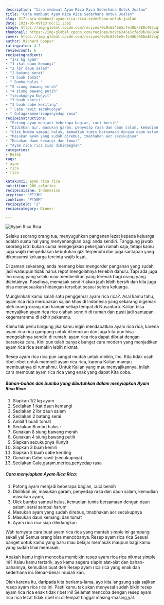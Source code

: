 ```yaml
---
description: "Cara membuat Ayam Rica Rica Sederhana Untuk Jualan"
title: "Cara membuat Ayam Rica Rica Sederhana Untuk Jualan"
slug: 617-cara-membuat-ayam-rica-rica-sederhana-untuk-jualan
date: 2021-05-09T23:06:11.236Z
image: https://img-global.cpcdn.com/recipes/0c9c6346e5cfed0b/680x482cq70/ayam-rica-rica-foto-resep-utama.jpg
thumbnail: https://img-global.cpcdn.com/recipes/0c9c6346e5cfed0b/680x482cq70/ayam-rica-rica-foto-resep-utama.jpg
cover: https://img-global.cpcdn.com/recipes/0c9c6346e5cfed0b/680x482cq70/ayam-rica-rica-foto-resep-utama.jpg
author: Richard Cooper
ratingvalue: 4.7
reviewcount: 6
recipeingredient:
- "1/2 kg ayam"
- "1 ikat daun kemangi"
- "2 lbr daun salam"
- "2 batang serai"
- "1 buah tomat"
- " Bumbu halus "
- "8 siung bawang merah"
- "4 siung bawang putih"
- "secukupnya Kunyit"
- "3 buah kemiri"
- "3 buah cabe keriting"
- " Cabe rawit secukupnya"
- " Gulagarammericapenyedap rasa"
recipeinstructions:
- "Potong ayam menjadi beberapa bagian, cuci bersih"
- "Didihkan air, masukan garam, penyedap rasa dan daun salam, kemudian masukan ayam,"
- "Ulek bumbu sampai halus, kemudian tumis bersamaan dengan daun salam, serai sampai harum"
- "Masukan ayam yang sudah direbus, tmabhakan aor secukupnya"
- "Masukan daun kemangi dan tomat"
- "Ayam rica rica siap dihidangkan"
categories:
- Resep
tags:
- ayam
- rica
- rica

katakunci: ayam rica rica 
nutrition: 286 calories
recipecuisine: Indonesian
preptime: "PT13M"
cooktime: "PT50M"
recipeyield: "2"
recipecategory: Dinner

---
```



![Ayam Rica Rica](https://img-global.cpcdn.com/recipes/0c9c6346e5cfed0b/680x482cq70/ayam-rica-rica-foto-resep-utama.jpg)

Selaku seorang orang tua, menyuguhkan panganan lezat kepada keluarga adalah suatu hal yang menyenangkan bagi anda sendiri. Tanggung jawab seorang istri bukan cuma mengerjakan pekerjaan rumah saja, tetapi kamu juga wajib menyediakan kebutuhan gizi terpenuhi dan juga santapan yang dikonsumsi keluarga tercinta wajib lezat.

Di zaman  sekarang, anda memang bisa mengorder panganan yang sudah jadi walaupun tidak harus repot mengolahnya terlebih dahulu. Tapi ada juga lho orang yang selalu mau memberikan yang terenak bagi orang yang dicintainya. Pasalnya, memasak sendiri akan jauh lebih bersih dan kita juga bisa menyesuaikan hidangan tersebut sesuai selera keluarga. 



Mungkinkah kamu salah satu penggemar ayam rica rica?. Asal kamu tahu, ayam rica rica merupakan sajian khas di Indonesia yang sekarang digemari oleh orang-orang dari hampir setiap tempat di Nusantara. Kalian bisa menyajikan ayam rica rica olahan sendiri di rumah dan pasti jadi santapan kegemaranmu di akhir pekanmu.

Kamu tak perlu bingung jika kamu ingin mendapatkan ayam rica rica, karena ayam rica rica gampang untuk ditemukan dan juga kita pun bisa mengolahnya sendiri di rumah. ayam rica rica dapat dibuat dengan beraneka cara. Kini pun telah banyak banget cara modern yang menjadikan ayam rica rica semakin lebih nikmat.

Resep ayam rica rica pun sangat mudah untuk dibikin, lho. Kita tidak usah ribet-ribet untuk membeli ayam rica rica, karena Kalian mampu membuatnya di rumahmu. Untuk Kalian yang mau menyajikannya, inilah cara membuat ayam rica rica yang enak yang dapat Kita coba.

<!--inarticleads1-->

##### Bahan-bahan dan bumbu yang dibutuhkan dalam menyiapkan Ayam Rica Rica:

1. Siapkan 1/2 kg ayam
1. Sediakan 1 ikat daun kemangi
1. Sediakan 2 lbr daun salam
1. Sediakan 2 batang serai
1. Ambil 1 buah tomat
1. Sediakan  Bumbu halus :
1. Gunakan 8 siung bawang merah
1. Gunakan 4 siung bawang putih
1. Siapkan secukupnya Kunyit
1. Siapkan 3 buah kemiri
1. Siapkan 3 buah cabe keriting
1. Gunakan  Cabe rawit (secukupnya)
1. Sediakan  Gula,garam,merica,penyedap rasa




<!--inarticleads2-->

##### Cara menyiapkan Ayam Rica Rica:

1. Potong ayam menjadi beberapa bagian, cuci bersih
1. Didihkan air, masukan garam, penyedap rasa dan daun salam, kemudian masukan ayam,
1. Ulek bumbu sampai halus, kemudian tumis bersamaan dengan daun salam, serai sampai harum
1. Masukan ayam yang sudah direbus, tmabhakan aor secukupnya
1. Masukan daun kemangi dan tomat
1. Ayam rica rica siap dihidangkan




Wah ternyata cara buat ayam rica rica yang mantab simple ini gampang sekali ya! Semua orang bisa mencobanya. Resep ayam rica rica Sesuai banget untuk kamu yang baru mau belajar memasak maupun bagi kamu yang sudah lihai memasak.

Apakah kamu ingin mencoba membikin resep ayam rica rica nikmat simple ini? Kalau kamu tertarik, ayo kamu segera siapin alat-alat dan bahan-bahannya, kemudian buat deh Resep ayam rica rica yang enak dan sederhana ini. Benar-benar mudah kan. 

Oleh karena itu, daripada kita berlama-lama, ayo kita langsung saja sajikan resep ayam rica rica ini. Pasti kamu tak akan menyesal sudah bikin resep ayam rica rica enak tidak ribet ini! Selamat mencoba dengan resep ayam rica rica lezat tidak ribet ini di tempat tinggal masing-masing,ya!.

